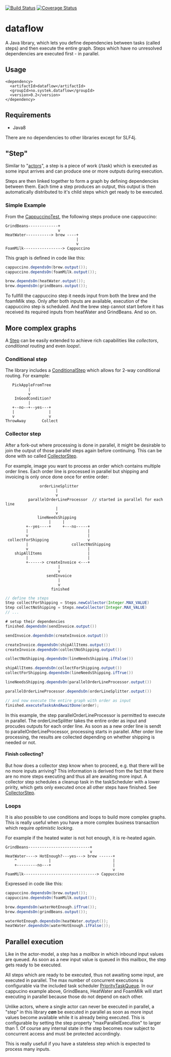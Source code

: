 [![Build Status](https://travis-ci.org/systek/dataflow.svg?branch=master)](https://travis-ci.org/systek/dataflow) 
[![Coverage Status](https://coveralls.io/repos/github/systek/dataflow/badge.svg)](https://coveralls.io/github/systek/dataflow)

# dataflow
A Java library, which lets you define dependencies between tasks (called steps) and then execute the entire graph. 
Steps which have no unresolved dependencies are executed first - in parallel.

## Usage
```
<dependency>
  <artifactId>dataflow</artifactId>
  <groupId>no.systek.dataflow</groupId>
  <version>0.2</version>
</dependency>
```

## Requirements
- Java8

There are no dependencies to other libraries except for SLF4j.

## "Step"
Similar to "[actors](https://en.wikipedia.org/wiki/Actor_model)", a step is a piece of work (/task) which is executed as 
some input arrives and can produce one or more outputs during execution.

Steps are then linked together to form a graph by defining dependencies between them. Each time a step produces an output, 
this output is then automatically distributed to it's child steps which get ready to be executed.

### Simple Example
From the [CappuccinoTest](https://github.com/systek/dataflow/blob/master/src/test/java/no/systek/dataflow/CappuccinoTest.java#L29), 
the following steps produce one cappuccino:

```
GrindBeans-------------+
                       v 
HeatWater-----------> brew ----+
                               |
                               v
FoamMilk-----------------> Cappuccino
```
This graph is defined in code like this:

```java
cappuccino.dependsOn(brew.output());
cappuccino.dependsOn(foamMilk.output());

brew.dependsOn(heatWater.output());
brew.dependsOn(grindBeans.output());
```
To fullfill the cappuccino step it needs input from both the brew and the foamMilk step. Only after both inputs 
are available, execution of the cappuccino step is scheduled.
And the brew step cannot start before it has received its required inputs from heatWater and GrindBeans. And so on.

## More complex graphs
A [Step](https://github.com/systek/dataflow/blob/master/src/main/java/no/systek/dataflow/Step.java) can be easily 
extended to achieve rich capabilities like *collectors*, *conditional routing* and even *loops*!.

### Conditional step
The library includes a [ConditionalStep](https://github.com/systek/dataflow/blob/master/src/main/java/no/systek/dataflow/steps/ConditionalStep.java) which allows for 2-way conditional routing. For example:

```
   PickAppleFromTree
          |
          v
    InGoodCondition?
          |
   +--no--+--yes---+
   |               |
   v               v
ThrowAway       Collect
```

### Collector step
After a fork-out where processing is done in parallel, it might be desirable to join the output of those parallel steps again before continuing. 
This can be done with so called [CollectorStep](https://github.com/systek/dataflow/blob/master/src/main/java/no/systek/dataflow/steps/CollectorStep.java). 

For example, image you want to process an order which contains multiple order lines. Each order line is processed in parallel but shipping and invoicing is only once done once for entire order:

```
               orderLineSplitter
                      |
                      v
          parallelOrderLineProcessor  // started in parallel for each line
                      |
                      v
              lineNeedsShipping
                   |     |
         +--yes----+     +---no-----+
         |                          |
         v                          |
 collectForShipping                 v          
         |                   collectNoShipping
         v                          |
    shipAllItems                    |
         |                          |
         +------> createInvoice <---+
                       |
                       v
                  sendInvoice
                       |
                       v
                    finished
```

```java
// define the steps
Step collectForShipping = Steps.newCollector(Integer.MAX_VALUE)
Step collectNoShipping = Steps.newCollector(Integer.MAX_VALUE)
// ...

# setup their dependencies
finished.dependsOn(sendInvoice.output())

sendInvoice.dependsOn(createInvoice.output())

createInvoice.dependsOn(shipAllItems.output())
createInvoice.dependsOn(collectNoShipping.output())

collectNoShipping.dependsOn(lineNeedsShipping.ifFalse())

shipAllItems.dependsOn(collectForShipping.output())
collectForShipping.dependsOn(lineNeedsShipping.ifTrue())

lineNeedsShipping.dependsOn(parallelOrderLineProcessor.output())

parallelOrderLineProcessor.dependsOn(orderLineSplitter.output())

// and now execute the entire graph with order as input
finished.executeTasksAndAwaitDone(order);
```

In this example, the step parallelOrderLineProcessor is permitted to execute in parallel. The orderLineSplitter 
takes the entire order as input and procudes outputs for each order line. As soon as a new order line is 
sendt to parallelOrderLineProcessor, processing starts in parallel. After order line processing, the results are 
collected depending on whether shipping is needed or not.

#### Finish collecting?
But how does a collector step know when to proceed, e.g. that there will be no more inputs arriving? 
This information is derived from the fact that there are no more steps executing and thus all
are awaiting more input. A collector step schedules a cleanup task in the taskScheduler with a lower pririty, 
which gets only executed once all other steps have finished. See [CollectorStep](https://github.com/systek/dataflow/blob/master/src/main/java/no/systek/dataflow/steps/CollectorStep.java#L38).


### Loops
It is also possible to use conditions and loops to build more complex graphs. This is really useful when you have 
a more complex business transaction which require *optimistic locking*.

For example if the heated water is not hot enough, it is re-heated again.

```
GrindBeans---------------------------+
                                     v 
HeatWater----> HotEnough?---yes---> brew ------+
    ^              |                           |
    +---------no---+                           |
                                               v
FoamMilk--------------------------------> Cappuccino
```

Expressed in code like this:

```java
cappuccino.dependsOn(brew.output());
cappuccino.dependsOn(foamMilk.output());

brew.dependsOn(waterHotEnough.ifTrue());
brew.dependsOn(grindBeans.output());

waterHotEnough.dependsOn(heatWater.output());
heatWater.dependsOn(waterHotEnough.ifFalse());
```

## Parallel execution
Like in the actor-model, a step has a *mailbox* in which inbound input values are queued. As soon 
as a new input value is queued in this mailbox, the step gets ready to be executed.

All steps which are ready to be executed, thus not awaiting some input, are executed in parallel. 
The max number of concurrent executions is configurable via the included task scheduler 
[PriorityTaskQueue](https://github.com/systek/dataflow/blob/master/src/main/java/no/systek/dataflow/PriorityTaskQueue.java).
In our cappucino example above, GrindBeans, HeatWater and FoamMilk will start executing in parallel
 because those do not depend on each other.

Unlike actors, where a single actor can never be executed in parallel, a "step" in this library ***can*** be 
executed in parallel as soon as more input values become available while it is already being 
executed. This is configurable by setting the step property "maxParallelExecution" to larger 
than 1. Of course any internal state in the step becomes now subject to concurrent access and must 
be protected accordingly.

This is really usefull if you have a stateless step which is expected to process many inputs.
